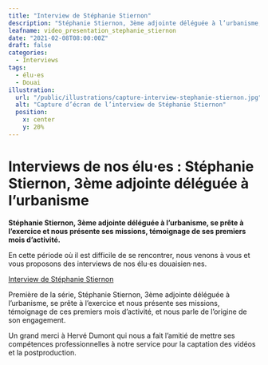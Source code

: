 ```yaml
---
title: "Interview de Stéphanie Stiernon"
description: "Stéphanie Stiernon, 3ème adjointe déléguée à l’urbanisme, se prête à l’exercice et nous présente ses missions, témoignage de ses premiers mois d’activité."
leafname: video_presentation_stephanie_stiernon
date: "2021-02-08T08:00:00Z"
draft: false
categories:
  - Interviews
tags:
  - élu⋅es
  - Douai
illustration:
  url: "/public/illustrations/capture-interview-stephanie-stiernon.jpg"
  alt: "Capture d’écran de l’interview de Stéphanie Stiernon"
  position:
    x: center
    y: 20%
---
```


# Interviews de nos élu⋅es : Stéphanie Stiernon, 3ème adjointe déléguée à l’urbanisme

**Stéphanie Stiernon, 3ème adjointe déléguée à l’urbanisme, se prête à l’exercice et nous présente ses missions, témoignage de ses premiers mois d’activité.**

En cette période où il est difficile de se rencontrer, nous venons à vous et vous proposons des interviews de nos élu⋅es douaisien·nes.

[Interview de Stéphanie Stiernon](https://www.youtube.com/watch?v=B_xxTtTNOyA "📺")

Première de la série, Stéphanie Stiernon, 3ème adjointe déléguée à l’urbanisme, se prête à l’exercice et nous présente ses missions, témoignage de ces premiers mois d’activité, et nous parle de l’origine de son engagement.

Un grand merci à Hervé Dumont qui nous a fait l’amitié de mettre ses compétences professionnelles à notre service pour la captation des vidéos et la postproduction.

